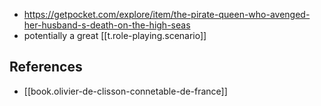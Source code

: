 
- https://getpocket.com/explore/item/the-pirate-queen-who-avenged-her-husband-s-death-on-the-high-seas
- potentially a great [[t.role-playing.scenario]]


## References

- [[book.olivier-de-clisson-connetable-de-france]]